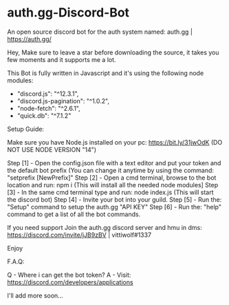 # auth.gg-Discord-Bot
An open source discord bot for the auth system named: auth.gg | https://auth.gg/


Hey, Make sure to leave a star before downloading the source, it takes you few moments and it supports me a lot.

This Bot is fully written in Javascript and it's using the following node modules:
- "discord.js": "^12.3.1",
- "discord.js-pagination": "^1.0.2",
- "node-fetch": "^2.6.1",
- "quick.db": "^7.1.2"

Setup Guide:

Make sure you have Node.js installed on your pc: https://bit.ly/31jwOdK (DO NOT USE NODE VERSION "14")

Step [1] - Open the config.json file with a text editor and put your token and the default bot prefix (You can change it anytime by using the command: "setprefix [NewPrefix]"
Step [2] - Open a cmd terminal, browse to the bot location and run: npm i (This will install all the needed node modules]
Step [3] - In the same cmd terminal type and run: node index.js (This will start the discord bot) 
Step [4] - Invite your bot into your guild.
Step [5] - Run the: "Setup" command to setup the auth.gg "API KEY"
Step [6] - Run the: "help" command to get a list of all the bot commands.

If you need support Join the auth.gg discord server and hmu in dms: https://discord.com/invite/jJB9zBV | vittiwolf#1337

Enjoy

F.A.Q:

Q - Where i can get the bot token?
A - Visit: https://discord.com/developers/applications

I'll add more soon...
